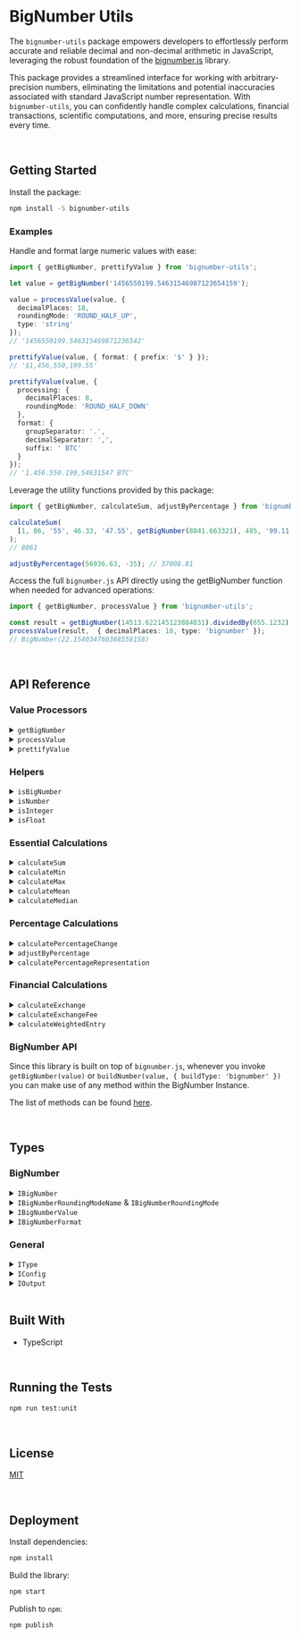 # BigNumber Utils

The `bignumber-utils` package empowers developers to effortlessly perform accurate and reliable decimal and non-decimal arithmetic in JavaScript, leveraging the robust foundation of the [bignumber.js](https://github.com/MikeMcl/bignumber.js) library.

This package provides a streamlined interface for working with arbitrary-precision numbers, eliminating the limitations and potential inaccuracies associated with standard JavaScript number representation. With `bignumber-utils`, you can confidently handle complex calculations, financial transactions, scientific computations, and more, ensuring precise results every time.



</br>

## Getting Started

Install the package:
```bash
npm install -S bignumber-utils
```

### Examples

Handle and format large numeric values with ease:
```typescript
import { getBigNumber, prettifyValue } from 'bignumber-utils';

let value = getBigNumber('1456550199.54631546987123654159');

value = processValue(value, { 
  decimalPlaces: 18, 
  roundingMode: 'ROUND_HALF_UP',
  type: 'string'
});
// '1456550199.546315469871236542'

prettifyValue(value, { format: { prefix: '$' } });
// '$1,456,550,199.55'

prettifyValue(value, { 
  processing: {
    decimalPlaces: 8,
    roundingMode: 'ROUND_HALF_DOWN'
  },
  format: { 
    groupSeparator: '.', 
    decimalSeparator: ',',
    suffix: ' BTC'
  } 
});
// '1.456.550.199,54631547 BTC'
```

Leverage the utility functions provided by this package:
```typescript
import { getBigNumber, calculateSum, adjustByPercentage } from 'bignumber-utils';

calculateSum(
  [1, 86, '55', 46.33, '47.55', getBigNumber(8041.663321), 485, '99.11', getBigNumber(-800.654)]
);
// 8061

adjustByPercentage(56936.63, -35); // 37008.81
```

Access the full `bignumber.js` API directly using the getBigNumber function when needed for advanced operations:
```typescript
import { getBigNumber, processValue } from 'bignumber-utils';

const result = getBigNumber(14513.622145123884031).dividedBy(655.1232);
processValue(result,  { decimalPlaces: 18, type: 'bignumber' });
// BigNumber(22.154034760368558158)
```


</br>

## API Reference

### Value Processors

<details>
  <summary><code>getBigNumber</code></summary>
  
  Instantiates `BigNumber` from a valid numeric value.
  ```typescript
  import { BigNumber } from 'bignumber.js';
  import { getBigNumber } from 'bignumber-utils';

  getBigNumber(355).dividedBy(113).toString();
  getBigNumber('355').dividedBy(113).toString();
  getBigNumber(BigNumber(355)).dividedBy(113).toString();
  // '3.14159292035398230088'
  ```
</details>

<details>
  <summary><code>processValue</code></summary>
  
  Processes and outputs a value to match the requirements specified in the configuration (if any).
  ```typescript
  import { processValue } from 'bignumber-utils';

  processValue(100.585) // 100.59
  processValue(110.55, { type: 'number' }) // 110.55
  processValue(110.55, { type: 'string', decimalPlaces: 1 }) // '110.6'
  processValue(110.55, { type: 'bignumber' }) // BigNumber(100.55)
  processValue(512.155, { roundingMode: 'ROUND_CEIL' }) // 513
  ```
</details>

<details>
  <summary><code>prettifyValue</code></summary>
  
  Generates the string representation of a value after being processed and formatted to match the requirements specified in the configuration (if any).
  ```typescript
  import { prettifyValue } from 'bignumber-utils';

  prettifyValue(
    15426525.846545124, 
    { 
      processing: { 
        decimalPlaces: 8 
      }, 
      format: { 
        prefix: 'BTC ' 
      } 
    }
  ); 
  // 'BTC 15,426,525.84654512'
  ```
</details>





### Helpers

<details>
  <summary><code>isBigNumber</code></summary>
  
  Verifies if the value is a `BigNumber` Instance.
  ```typescript
  import { isBigNumber, getBigNumber } from 'bignumber-utils';

  isBigNumber(getBigNumber(123)); // true
  isBigNumber(123); // false
  isBigNumber('123'); // false
  ```
</details>

<details>
  <summary><code>isNumber</code></summary>
  
  Verifies if the value is a `number` in any of the supported types (`IBigNumberValue`).
  ```typescript
  import { isNumber, getBigNumber } from 'bignumber-utils';

  isNumber(NaN); // false
  isNumber(getBigNumber(123)); // true
  isNumber(123); // true
  isNumber('123'); // true
  ```
</details>

<details>
  <summary><code>isInteger</code></summary>
  
  Verifies if the value is an `integer` in any of the supported types (`IBigNumberValue`).
  ```typescript
  import { isInteger, getBigNumber } from 'bignumber-utils';

  isInteger(getBigNumber(123)); // true
  isInteger(getBigNumber(123.551)); // false
  isInteger(54122); // true
  isInteger('241.44332'); // false
  ```
</details>

<details>
  <summary><code>isFloat</code></summary>
  
  Verifies if the value is a `float` in any of the supported types (`IBigNumberValue`).
  ```typescript
  import { isInteger, getBigNumber } from 'bignumber-utils';

  isFloat(getBigNumber(123)); // false
  isFloat(getBigNumber(123.551)); // true
  isFloat(54122); // false
  isFloat('241.44332'); // true
  ```
</details>





### Essential Calculations

<details>
  <summary><code>calculateSum</code></summary>
  
  Calculates the sum for an array of values. It returns 0 if the array is empty.
  ```typescript
  import { calculateSum, getBigNumber } from 'bignumber-utils';

  calculateSum([1, 86, '55', 46.33, '47.55', getBigNumber(8041.663321), 485, '99.11', getBigNumber(-800.654)]); 
  // 8061
  ```
</details>

<details>
  <summary><code>calculateMin</code></summary>
  
  Identifies the smallest value in an array. It returns 0 if the array is empty.
  ```typescript
  import { calculateMin, getBigNumber } from 'bignumber-utils';

  calculateMin([1, 86, '55', 46.33, '47.55', getBigNumber(8041.663321), 485, '99.11', getBigNumber(-800.654)]); 
  // -800.65
  ```
</details>

<details>
  <summary><code>calculateMax</code></summary>
  
  Identifies the largest value in an array. It returns 0 if the array is empty.
  ```typescript
  import { calculateMax, getBigNumber } from 'bignumber-utils';

  calculateMax([1, 86, '55', 46.33, '47.55', getBigNumber(8041.663321), 485, '99.11', getBigNumber(-800.654)]); 
  // 8041.66
  ```
</details>

<details>
  <summary><code>calculateMean</code></summary>
  
  Calculates the mean for an array of values. It returns 0 if the array is empty.
  ```typescript
  import { calculateMean, getBigNumber } from 'bignumber-utils';

  calculateMean([1, 86, '55', 46.33, '47.55', getBigNumber(8041.663321), 485, '99.11', getBigNumber(-800.654)]); 
  // 895.67
  ```
</details>

<details>
  <summary><code>calculateMedian</code></summary>
  
  Calculates the median for an array of values. It returns 0 if the array is empty.
  ```typescript
  import { calculateMedian, getBigNumber } from 'bignumber-utils';

  calculateMedian([1093.55, '711.41', getBigNumber(987.13), 342, '654.99', getBigNumber(84.32), '-55.99', 25132.33,]); 
  // 683.2
  ```
</details>






### Percentage Calculations

<details>
  <summary><code>calculatePercentageChange</code></summary>
  
  Calculates the percentage change experienced by a value. Note that if the value increased, the change will be positive. Otherwise, it will be negative. If there was no change, it returns 0. Moreover, the largest decrease supported by this library is -100%. If newValue is less than or equal to 0, -100 will be returned.
  ```typescript
  import { calculatePercentageChange } from 'bignumber-utils';

  calculatePercentageChange(100, 150); // 50
  calculatePercentageChange(1555.6544122, 554366.123124); // 35535.56
  calculatePercentageChange(745.655, 1225.446, { decimalPlaces: 4 }); // 64.3449
  calculatePercentageChange(
    '5412151.54561245487451',
    '78998154125.6632113',
    { decimalPlaces: 10, type: 'string' },
  ); 
  // '1459544.1629522691'
  ```
</details>

<details>
  <summary><code>adjustByPercentage</code></summary>
  
  Changes a value by a percentage. If the % is positive, it increases the value. Otherwise, it decreases it.
  ```typescript
  import { adjustByPercentage, getBigNumber } from 'bignumber-utils';

  adjustByPercentage(100, 50); // 150
  adjustByPercentage(100, -50); // 50
  adjustByPercentage(57700, 1); // 58277
  adjustByPercentage('12.536', getBigNumber(-0.00797703), { decimalPlaces: 3 }); // 12.535
  ```
</details>

<details>
  <summary><code>calculatePercentageRepresentation</code></summary>
  
  Changes a value by a percentage. If the % is positive, it increases the value. Otherwise, it decreases it.
  ```typescript
  import { calculatePercentageRepresentation } from 'bignumber-utils';

  calculatePercentageRepresentation(50, 100); // 50
  calculatePercentageRepresentation(100, 1000); // 10
  calculatePercentageRepresentation(50, 75, { decimalPlaces: 3 }) // 66.667
  ```
</details>






### Financial Calculations

<details>
  <summary><code>calculateExchange</code></summary>
  
  Calculates the asset amount that will be received once the exchange executes.
  - Example: calculateExchange(value = 100 USDT, rate = 65000 USDT/BTC) => 0.00154 BTC
  ```typescript
  import { calculateExchange } from 'bignumber-utils';

  calculateExchange(100, 65000, { decimalPlaces: 5 }); // 0.00154
  calculateExchange(158794.2755, 64813.99); // 2.45
  calculateExchange(0.08970286, 0.05409, { decimalPlaces: 4 }); // 1.6584
  ```
</details>

<details>
  <summary><code>calculateExchangeFee</code></summary>
  
  Calculates the fee amount that will be charged when executing a currency exchange based on a percentage.
  ```typescript
  import { calculateExchangeFee } from 'bignumber-utils';

  calculateExchangeFee(1000, 1); // 10
  calculateExchangeFee(25.2774561, 0.075, { decimalPlaces: 8 }); // 0.01895809
  ```
</details>

<details>
  <summary><code>calculateWeightedEntry</code></summary>
  
  Calculates the weighted average trade price when a position can have several entries at different prices for different amounts. If the array is empty, it returns 0. 
  
  Important: the trades' tuples must follow: `[price, amount]`.
  ```typescript
  import { calculateWeightedEntry } from 'bignumber-utils';

  calculateWeightedEntry([
    [15699.65, 0.13562],
    [15500.32, 0.24210],
    [16665.88, 0.16644],
    [19555.11, 0.2886],
    [24655.44, 0.16665],
    [22113.65, 0.2001],
    [28966.11, 0.13661],
    [33154.24, 0.1774],
    [36764.81, 0.266],
    [32145.46, 0.18546],
  ]);
  // 24637.82
  ```
</details>


### BigNumber API

Since this library is built on top of `bignumber.js`, whenever you invoke `getBigNumber(value)` or `buildNumber(value, { buildType: 'bignumber' })` you can make use of any method within the BigNumber Instance. 

The list of methods can be found [here](https://mikemcl.github.io/bignumber.js/).





<br/>

## Types

### BigNumber

<details>
  <summary><code>IBigNumber</code></summary>
  
  The instance of a BigNumber. It can be generated via the constructor `new BigNumber(value)` or by simply invoking it as a function `BigNumber(value)`. When using this library, it can be generated via the `getBigNumber(value)` function.
  ```typescript
  import { BigNumber } from 'bignumber.js';

  type IBigNumber = BigNumber;
  ```
</details>

<details>
  <summary><code>IBigNumberRoundingModeName</code> & <code>IBigNumberRoundingMode</code></summary>
  
  The type of rounding that will be used when processing a value. The supported modes are:
  - **ROUND_UP(0):** rounds away from zero
  - **ROUND_DOWN(1):** rounds towards zero
  - **ROUND_CEIL(2):** rounds towards Infinity
  - **ROUND_FLOOR(3):** rounds towards -Infinity
  - **ROUND_HALF_UP(4)*:** rounds towards nearest neighbour. If equidistant, rounds away from zero (Default)
  - **ROUND_HALF_DOWN(5):** rounds towards nearest neighbour. If equidistant, rounds towards zero
  - **ROUND_HALF_EVEN(6):** rounds towards nearest neighbour. If equidistant, rounds towards even neighbour
  - **ROUND_HALF_CEIL(7):** rounds towards nearest neighbour. If equidistant, rounds towards Infinity
  - **ROUND_HALF_FLOOR(8):** rounds towards nearest neighbour. If equidistant, rounds towards -Infinity
  ```typescript
  type IBigNumberRoundingModeName = 'ROUND_UP' | 'ROUND_DOWN' | 'ROUND_CEIL' | 'ROUND_FLOOR' | 'ROUND_HALF_UP' | 'ROUND_HALF_DOWN' | 'ROUND_HALF_EVEN' | 'ROUND_HALF_CEIL' | 'ROUND_HALF_FLOOR';

  type IBigNumberRoundingMode = 0 | 1 | 2 | 3 | 4 | 5 | 6 | 7 | 8;
  ```

  <br/>

  More information:
  - https://mikemcl.github.io/bignumber.js/#rounding-mode
  - https://mikemcl.github.io/bignumber.js/#constructor-properties
</details>

<details>
  <summary><code>IBigNumberValue</code></summary>
  
  The types that can be used to instantiate BigNumber. Moreover, any of these types can be obtained when processing a value by setting it in the configuration object (`type` prop).
  ```typescript
  type IBigNumberValue = string | number | BigNumber;
  ```
</details>

<details>
  <summary><code>IBigNumberFormat</code></summary>
  
  The configuration object that is applied to the toFormat method which is used to prettify values.
  Available settings are:
  - **prefix:** string to prepend. Default: `''`
  - **decimalSeparator:** decimal separator. Default: `'.'`
  - **groupSeparator:** grouping separator of the integer part. Default: `','`
  - **groupSize:** primary grouping size of the integer part. Default: `3`
  - **secondaryGroupSize:** secondary grouping size of the integer part. Default: `0`
  - **fractionGroupSeparator:** grouping separator of the fraction part. Default: `' '`
  - **fractionGroupSize:** grouping size of the fraction part. Default: `0`
  - **suffix:** string to append
  ```typescript
  type IBigNumberFormat = {
    prefix?: string;
    decimalSeparator?: string;
    groupSeparator?: string;
    groupSize?: number;
    secondaryGroupSize?: number;
    fractionGroupSeparator?: string;
    fractionGroupSize?: number;
    suffix?: string;
  };
  ```

  <br/>

  More information:
  - https://mikemcl.github.io/bignumber.js/#toFor
</details>


### General

<details>
  <summary><code>IType</code></summary>
  
  When a value is processed, it can output an IBigNumberValue type in order to meet the project's requirements and overcome JavaScript's numeric limitations.
  ```typescript
  type IType = 'string' | 'number' | 'bignumber';
  ```
</details>

<details>
  <summary><code>IConfig</code></summary>
  
  The configuration that will be used to process a value.
  ```typescript
  type IConfig = {
    // the maximum number of decimals that will be present in the output
    decimalPlaces: number; // Default: 2

    // determines how the value will be rounded (in case it has decimals)
    roundingMode: IBigNumberRoundingModeName; // Default: 'ROUND_HALF_UP'

    // the output's type
    type: IType; // Default: 'number'
  };
  ```
</details>

<details>
  <summary><code>IOutput<T></code></summary>
  
  A generic type that sets the return type for the function that processes value based on the provided configuration (type prop).
  ```typescript
  type IOutput<T> =
    T extends { type: 'string' } ? string
      : T extends { type: 'number' } ? number
        : T extends { type: 'bignumber' } ? IBigNumber
          : number;
  ```
</details>




<br/>

## Built With

- TypeScript




<br/>

## Running the Tests

```bash
npm run test:unit
```





<br/>

## License

[MIT](https://choosealicense.com/licenses/mit/)





<br/>

## Deployment

Install dependencies:
```bash
npm install
```


Build the library:
```bash
npm start
```


Publish to `npm`:
```bash
npm publish
```
